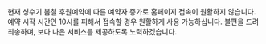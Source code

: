 현재 성수기 봄철 후원예약에 따른 예약자 증가로 홈페이지 접속이 원활하지 않습니다. 예약 시작 시간인 10시를 피해서 접속할 경우 원활하게 사용 가능하십니다. 불편을 드려 죄송하며, 보다 나은 서비스를 제공하도록 노력하겠습니다.